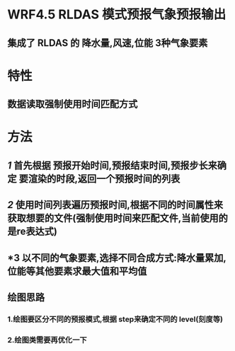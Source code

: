 # WRF4.5 RLDAS 模式预报气象预报输出

## 集成了 RLDAS 的 降水量,风速,位能 3种气象要素

# 特性
## 数据读取强制使用时间匹配方式


# 方法
## ***1*** 首先根据 预报开始时间,预报结束时间,预报步长来确定 要渲染的时段,返回一个预报时间的列表
## ***2*** 使用时间列表遍历预报时间,根据不同的时间属性来获取想要的文件(强制使用时间来匹配文件,当前使用的是re表达式)
## ***3** 以不同的气象要素,选择不同合成方式:降水量累加,位能等其他要素求最大值和平均值

## 绘图思路
### 1.绘图要区分不同的预报模式,根据 step来确定不同的 level(刻度等)
### 2.绘图类需要再优化一下
